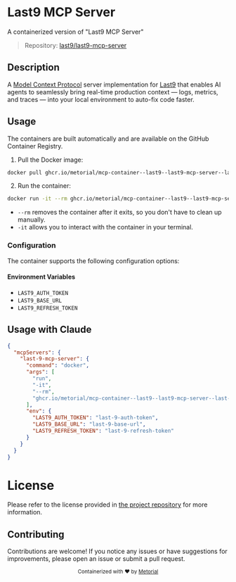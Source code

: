 
# Last9 MCP Server

A containerized version of "Last9 MCP Server"

> Repository: [last9/last9-mcp-server](https://github.com/last9/last9-mcp-server)

## Description

A [Model Context Protocol](https://modelcontextprotocol.io/) server implementation for [Last9](https://last9.io/mcp/) that enables AI agents to seamlessly bring real-time production context — logs, metrics, and traces — into your local environment to auto-fix code faster.


## Usage

The containers are built automatically and are available on the GitHub Container Registry.

1. Pull the Docker image:

```bash
docker pull ghcr.io/metorial/mcp-container--last9--last9-mcp-server--last-9-mcp-server
```

2. Run the container:

```bash
docker run -it --rm ghcr.io/metorial/mcp-container--last9--last9-mcp-server--last-9-mcp-server 
```

- `--rm` removes the container after it exits, so you don't have to clean up manually.
- `-it` allows you to interact with the container in your terminal.


### Configuration

The container supports the following configuration options:




#### Environment Variables

- `LAST9_AUTH_TOKEN`
- `LAST9_BASE_URL`
- `LAST9_REFRESH_TOKEN`




## Usage with Claude

```json
{
  "mcpServers": {
    "last-9-mcp-server": {
      "command": "docker",
      "args": [
        "run",
        "-it",
        "--rm",
        "ghcr.io/metorial/mcp-container--last9--last9-mcp-server--last-9-mcp-server"
      ],
      "env": {
        "LAST9_AUTH_TOKEN": "last-9-auth-token",
        "LAST9_BASE_URL": "last-9-base-url",
        "LAST9_REFRESH_TOKEN": "last-9-refresh-token"
      }
    }
  }
}
```

# License

Please refer to the license provided in [the project repository](https://github.com/last9/last9-mcp-server) for more information.

## Contributing

Contributions are welcome! If you notice any issues or have suggestions for improvements, please open an issue or submit a pull request.

<div align="center">
  <sub>Containerized with ❤️ by <a href="https://metorial.com">Metorial</a></sub>
</div>
  